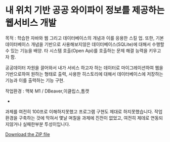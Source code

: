 # 내 위치 기반 공공 와이파이 정보를 제공하는 웹서비스 개발

목적 : 학습한 자바와 웹 그리고 데이터베이스의 개념과 이를 응용한 스킬 업. 또한, 기본 데이터베이스 개념을 기반으로 사용해보지않은 데이터베이스(SQLite)에 대해서 수행할 수 있는 기능을 배양. 타 시스템 호출(Open Api)를 호출하는 문제 해결 능력을 키우고자 함.

공공데이터 자원을 끌어와서 내가 서비스 하고자 하는 데이터로 마이그레이션하여 웹을 기반으로하여 원하는 형태로 출력, 사용한 히스토리에 대해서 데이터베이스에 저장하는 기능과 이를 출력하는 기능 구현.

작업환경 : 맥북 M1 / DBeaver,이클립스,톰캣

-

과제를 여전히 100프로 이해하지못했고 프로그램 구현도 제대로 하지못했습니다.
작업환경을 구축하는 것에 막혀서 몇날 며칠을 과제에 진전이 없었고, 여전히 제데로 연동되지않거나 실패한부분 투성이입니다.

[Download the ZIP file](https://github.com/Hanjarang/wifi-project/raw/main/%EC%A0%9C%EB%A1%9C%EB%B2%A0%EC%9D%B4%EC%8A%A4%20%EB%B0%B1%EC%97%94%EB%93%9C%20%EC%8A%A4%EC%BF%A8_24%EA%B8%B0_%ED%95%9C%EC%9E%90%EB%9E%91_[%EC%B1%8C%EB%A6%B0%EC%A7%80%EB%B0%98]%20Mission%201_(240610).zip)



